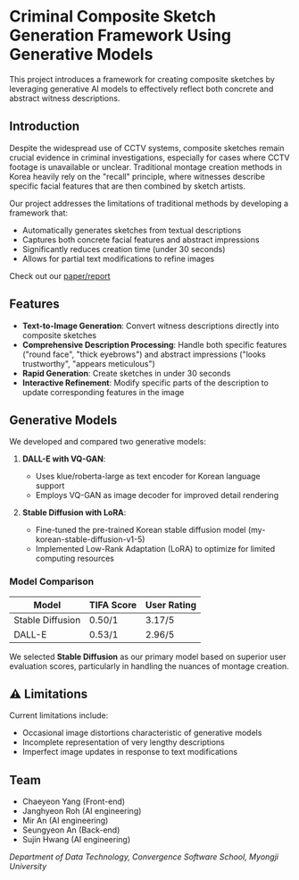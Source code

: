 # Criminal Composite Sketch Generation Framework Using Generative Models

This project introduces a framework for creating composite sketches by leveraging generative AI models to effectively reflect both concrete and abstract witness descriptions.



## Introduction

Despite the widespread use of CCTV systems, composite sketches remain crucial evidence in criminal investigations, especially for cases where CCTV footage is unavailable or unclear. Traditional montage creation methods in Korea heavily rely on the "recall" principle, where witnesses describe specific facial features that are then combined by sketch artists.

Our project addresses the limitations of traditional methods by developing a framework that:
- Automatically generates sketches from textual descriptions
- Captures both concrete facial features and abstract impressions
- Significantly reduces creation time (under 30 seconds)
- Allows for partial text modifications to refine images

Check out our [paper/report](AI_team_paper.pdf)

## Features

- **Text-to-Image Generation**: Convert witness descriptions directly into composite sketches
- **Comprehensive Description Processing**: Handle both specific features ("round face", "thick eyebrows") and abstract impressions ("looks trustworthy", "appears meticulous")
- **Rapid Generation**: Create sketches in under 30 seconds
- **Interactive Refinement**: Modify specific parts of the description to update corresponding features in the image


## Generative Models

We developed and compared two generative models:

1. **DALL-E with VQ-GAN**:
   - Uses klue/roberta-large as text encoder for Korean language support
   - Employs VQ-GAN as image decoder for improved detail rendering

2. **Stable Diffusion with LoRA**:
   - Fine-tuned the pre-trained Korean stable diffusion model (my-korean-stable-diffusion-v1-5)
   - Implemented Low-Rank Adaptation (LoRA) to optimize for limited computing resources

### Model Comparison

| Model | TIFA Score | User Rating |
|-------|------------|-------------|
| Stable Diffusion | 0.50/1 | 3.17/5 |
| DALL-E | 0.53/1 | 2.96/5 |

We selected **Stable Diffusion** as our primary model based on superior user evaluation scores, particularly in handling the nuances of montage creation.


<!-- 
## 📊 Sample Results

Our framework allows for precise control over generated features through text modification:


| Description Change | Result |
|-------------------|--------|
| Age: "40s" → "20s" | [Younger appearance] |
| Gender: "Male" → "Female" | [Gender transformation] |
| Face shape: "Square" → "Oval" | [Changed face contour] |
| Hair part: "Left" → "Right" | [Modified hairstyle] |
| Added: "Has double eyelids" | [Updated eye features] |
| Eyebrow: "Thick" → "Thin" | [Refined eyebrow appearance] |
-->

## ⚠️ Limitations

Current limitations include:
- Occasional image distortions characteristic of generative models
- Incomplete representation of very lengthy descriptions
- Imperfect image updates in response to text modifications



## Team

- Chaeyeon Yang (Front-end)
- Janghyeon Roh (AI engineering)
- Mir An (AI engineering)
- Seungyeon An (Back-end)
- Sujin Hwang (AI engineering)




*Department of Data Technology, Convergence Software School, Myongji University*
